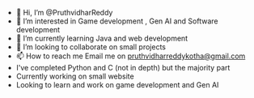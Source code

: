 - 👋 Hi, I’m @PruthvidharReddy
- 👀 I’m interested in Game development , Gen AI and Software development
- 🌱 I’m currently learning Java and web development 
- 💞️ I’m looking to collaborate on small projects
- 📫 How to reach me Email me on pruthvidharreddykotha@gmail.com
- I've completed Python and C (not in depth) but the majority part
- Currently working on small website
- Looking to learn and work on game development and Gen AI

<!---
PruthvidharReddy01/PruthvidharReddy01 is a ✨ special ✨ repository because its `README.md` (this file) appears on your GitHub profile.
You can click the Preview link to take a look at your changes.
--->
